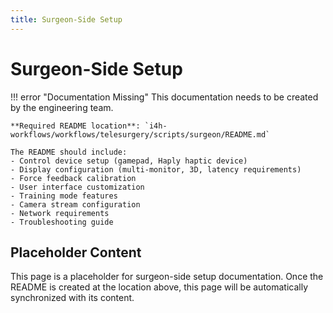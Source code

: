 ```yaml
---
title: Surgeon-Side Setup
---
```


# Surgeon-Side Setup

!!! error "Documentation Missing"
    This documentation needs to be created by the engineering team.
    
    **Required README location**: `i4h-workflows/workflows/telesurgery/scripts/surgeon/README.md`
    
    The README should include:
    - Control device setup (gamepad, Haply haptic device)
    - Display configuration (multi-monitor, 3D, latency requirements)
    - Force feedback calibration
    - User interface customization
    - Training mode features
    - Camera stream configuration
    - Network requirements
    - Troubleshooting guide

## Placeholder Content

This page is a placeholder for surgeon-side setup documentation. Once the README is created at the location above, this page will be automatically synchronized with its content.